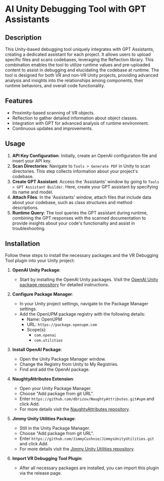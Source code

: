 # AI Unity Debugging Tool with GPT Assistants

## Description
This Unity-based debugging tool uniquely integrates with GPT Assistants, creating a dedicated assistant for each project. It allows users to upload specific files and scans codebases, leveraging the Reflection library. This combination enables the tool to utilize runtime values and pre-uploaded content to assist in debugging and elucidating the codebase at runtime. The tool is designed for both VR and non-VR Unity projects, providing advanced analysis and insights into the relationships among components, their runtime behaviors, and overall code functionality.


## Features
- Proximity-based scanning of VR objects.
- Reflection to gather detailed information about object classes.
- Integration with GPT for advanced analysis of runtime environment.
- Continuous updates and improvements.

## Usage
1. **API Key Configuration**: Initially, create an OpenAI configuration file and insert your API key.
2. **Scan Directories**: Navigate to `Tools > Generate PDF` in Unity to scan directories. This step collects information about your project's codebase.
3. **Create GPT Assistant**: Access the 'Assistants' window by going to `Tools > GPT Assistant Builder`. Here, create your GPT assistant by specifying its name and model.
4. **Attach Files**: In the 'Assistants' window, attach files that include data about your codebase, such as class structures and method descriptions.
5. **Runtime Query**: The tool queries the GPT assistant during runtime, combining the GPT responses with the scanned documentation to provide insights about your code's functionality and assist in troubleshooting.

## Installation

Follow these steps to install the necessary packages and the VR Debugging Tool plugin into your Unity project:

1. **OpenAI Unity Package**:
   - Start by installing the OpenAI Unity packages. Visit the [OpenAI Unity package repository](https://github.com/RageAgainstThePixel/com.openai.unity) for detailed instructions.

2. **Configure Package Manager**:
   - In your Unity project settings, navigate to the Package Manager settings.
   - Add the OpenUPM package registry with the following details:
     - Name: OpenUPM
     - URL: `https://package.openupm.com`
     - Scope(s):
       - `com.openai`
       - `com.utilities`

3. **Install OpenAI Package**:
   - Open the Unity Package Manager window.
   - Change the Registry from Unity to My Registries.
   - Find and add the OpenAI package.

4. **NaughtyAttributes Extension**:
   - Open your Unity Package Manager.
   - Choose "Add package from git URL".
   - Enter `https://github.com/dbrizov/NaughtyAttributes.git#upm` and click Add.
   - For more details visit the [NaughtyAttributes repository](https://github.com/dbrizov/NaughtyAttributes).

5. **Jimmy Unity Utilities Package**:
   - Still in the Unity Package Manager.
   - Choose "Add package from git URL".
   - Enter `https://github.com/JimmyCushnie/JimmysUnityUtilities.git` and click Add.
   - For more details visit the [Jimmy Unity Utilities repository](https://github.com/JimmyCushnie/JimmysUnityUtilities).
  
6. **Import VR Debugging Tool Plugin**:
   - After all necessary packages are installed, you can import this plugin via the release page.
